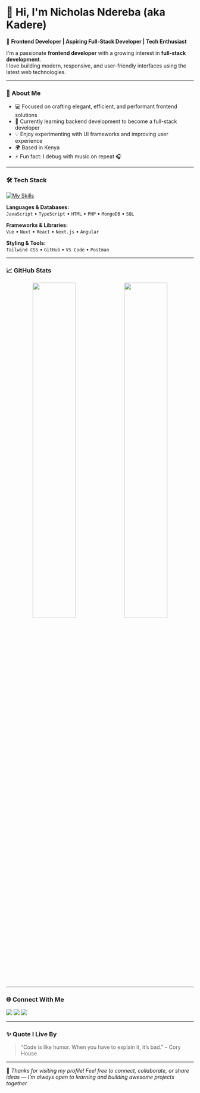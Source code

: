 # 👋 Hi, I'm Nicholas Ndereba (aka Kadere)

🚀 **Frontend Developer | Aspiring Full-Stack Developer | Tech Enthusiast**

I'm a passionate **frontend developer** with a growing interest in **full-stack development**.  
I love building modern, responsive, and user-friendly interfaces using the latest web technologies.

---

### 🧩 About Me
- 💻 Focused on crafting elegant, efficient, and performant frontend solutions  
- 🌱 Currently learning backend development to become a full-stack developer  
- 💡 Enjoy experimenting with UI frameworks and improving user experience  
- 🌍 Based in Kenya  
- ⚡ Fun fact: I debug with music on repeat 🎧  

---

### 🛠️ Tech Stack
[![My Skills](https://skillicons.dev/icons?i=JavaScript,TypeScript,nodejs,HTML,PHP,&theme=light)](https://skillicons.dev)

**Languages & Databases:**  
`JavaScript` • `TypeScript` • `HTML` • `PHP` • `MongoDB` • `SQL`

**Frameworks & Libraries:**  
`Vue` • `Nuxt` • `React` • `Next.js` • `Angular`

**Styling & Tools:**  
`Tailwind CSS` • `GitHub` • `VS Code` • `Postman`

---

### 📈 GitHub Stats

<p align="center">
  <img width="48%" src="https://github-readme-stats.vercel.app/api?username=kadere&show_icons=true&theme=radical" />
  <img width="48%" src="https://github-readme-streak-stats.herokuapp.com/?user=kadere&theme=radical" />
</p>

---

### 🌐 Connect With Me
<p align="left">
  <a href="mailto:your.email@example.com" target="_blank"><img src="https://img.shields.io/badge/Email-D14836?style=for-the-badge&logo=gmail&logoColor=white" /></a>
  <a href="https://linkedin.com/in/your-linkedin" target="_blank"><img src="https://img.shields.io/badge/LinkedIn-0077B5?style=for-the-badge&logo=linkedin&logoColor=white" /></a>
  <a href="https://github.com/kadere" target="_blank"><img src="https://img.shields.io/badge/GitHub-181717?style=for-the-badge&logo=github&logoColor=white" /></a>
</p>

---

### ✨ Quote I Live By
> “Code is like humor. When you have to explain it, it’s bad.” – Cory House

---

💬 *Thanks for visiting my profile! Feel free to connect, collaborate, or share ideas — I’m always open to learning and building awesome projects together.*
